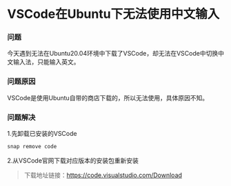 # VSCode在Ubuntu下无法使用中文输入


### 问题

今天遇到无法在Ubuntu20.04环境中下载了VSCode，却无法在VSCode中切换中文输入法，只能输入英文。

### 问题原因

VSCode是使用Ubuntu自带的商店下载的，所以无法使用，具体原因不知。

### 问题解决

1.先卸载已安装的VSCode

  ```bash
  snap remove code
  ```  

2.从VSCode官网下载对应版本的安装包重新安装

 > 下载地址链接：<https://code.visualstudio.com/Download>  


